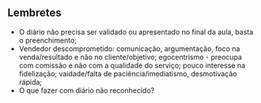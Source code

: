 ## Lembretes
- O diário não precisa ser validado ou apresentado no final da aula, basta o preenchimento;
- Vendedor descomprometido:
  comunicação, argumentação, foco na venda/resultado e não no cliente/objetivo;
  egocentrismo - preocupa com comissão e não com a qualidade do serviço; pouco interesse na fidelização;
  vaidade/falta de paciência/imediatismo, desmotivação rápida;
- O que fazer com diário não reconhecido?
  

  
